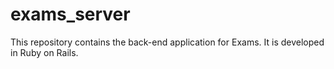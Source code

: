 # exams_server
This repository contains the back-end application for Exams. It is developed in Ruby on Rails.
